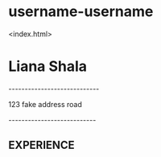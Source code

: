 # username-username
<index.html> 
<head> 
  <body>
<h1> Liana Shala </h1>
<p> ----------------------------</p>
<p> 123 fake address road </p>
<p>---------------------------</p>
<h2>EXPERIENCE</h2>


